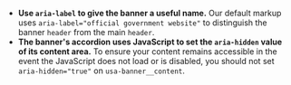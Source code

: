 - **Use `aria-label` to give the banner a useful name.** Our default markup uses `aria-label="official government website"` to distinguish the banner `header` from the main `header`.
- **The banner's accordion uses JavaScript to set the `aria-hidden` value of its content area.** To ensure your content remains accessible in the event the JavaScript does not load or is disabled, you should not set `aria-hidden="true"` on `usa-banner__content`.
